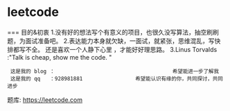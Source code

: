 # leetcode
===
目的&初衷
 1.没有好的想法写个有意义的项目，也很久没写算法，抽空刷刷题，为面试准备吧。
 2.表达能力本身就欠缺，一面试，就紧张，思维混乱，写快排都写不全。 还是喜欢一个人静下心里 ，才能好好理思路。
 3.Linus Torvalds :"Talk is cheap, show me the code. " 
 
     这是我的 blog ：                                      希望能进一步了解我
     这是我的 qq   ：928981881                 希望能认识有缘的你，共同探讨，共同进步
 
题库:
          https://leetcode.com
 
